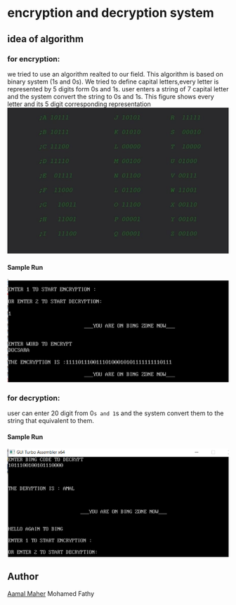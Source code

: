# encryption and decryption system


## idea of algorithm
### for encryption:
we tried to use an algorithm realted to our field. This algorithm is based on  binary system (1s and 0s).  We tried to define capital letters,every letter is represented by 5 digits form 0s and 1s. user enters a string of 7 capital letter and the system convert the string to 0s and 1s. This figure shows every letter and its 5 digit corresponding representation
![image](https://github.com/AamalMaher/ASSEMBLY/blob/main/table.jpg)

#### Sample Run
![image](https://github.com/AamalMaher/ASSEMBLY/blob/main/enc.png)

### for decryption:
user can enter 20 digit from 0`s and 1`s and the system convert them to the string that equivalent to them.
#### Sample Run
![image](https://github.com/AamalMaher/ASSEMBLY/blob/main/decryption.png
)

## Author
[Aamal Maher](https://github.com/AamalMaher)
 Mohamed Fathy
